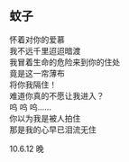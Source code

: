## 蚊子

怀着对你的爱慕  
我不远千里迢迢暗渡  
我冒着生命的危险来到你的住处  
竟是这一帘薄布  
将你我隔住！  
难道你真的不愿让我进入？  
呜 呜 呜……  
你以为我是被人拍住  
那是我的心早已泪流无住

10.6.12 晚